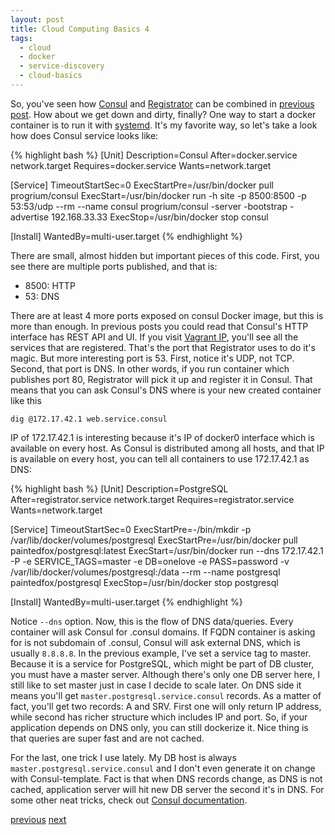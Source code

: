 ```yaml
---
layout: post
title: Cloud Computing Basics 4
tags:
  - cloud
  - docker
  - service-discovery
  - cloud-basics
---
```


So, you've seen how [Consul](https://consul.io/) and
[Registrator](https://github.com/progrium/registrator) can be combined in
[previous post](/blog/2014/11/15/cloud-computing-basics-3). How about we get
down and dirty, finally? One way to start a docker container is to run it with
[systemd](http://www.freedesktop.org/wiki/Software/systemd/). It's my favorite
way, so let's take a look how does Consul service looks like:

{% highlight bash %}
[Unit]
Description=Consul
After=docker.service network.target
Requires=docker.service
Wants=network.target

[Service]
TimeoutStartSec=0
ExecStartPre=/usr/bin/docker pull progrium/consul
ExecStart=/usr/bin/docker run -h site -p 8500:8500 -p 53:53/udp --rm --name consul progrium/consul -server -bootstrap -advertise 192.168.33.33
ExecStop=/usr/bin/docker stop consul

[Install]
WantedBy=multi-user.target
{% endhighlight %}

There are small, almost hidden but important pieces of this code. First, you
see there are multiple ports published, and that is:

- 8500: HTTP
- 53: DNS

There are at least 4 more ports exposed on consul Docker image, but this is
more than enough. In previous posts you could read that Consul's HTTP interface
has REST API and UI. If you visit [Vagrant IP](http://192.168.33.33:8500),
you'll see all the services that are registered. That's the port that
Registrator uses to do it's magic. But more interesting port is 53. First,
notice it's UDP, not TCP. Second, that port is DNS. In other words, if you run
container which publishes port 80, Registrator will pick it up and  register it
in Consul. That means that you can ask Consul's DNS where is your new created
container like this

`dig @172.17.42.1 web.service.consul`

IP of 172.17.42.1 is interesting because it's IP of docker0 interface which is
available on every host. As Consul is distributed among all hosts, and that IP
is available on every host, you can tell all containers to use 172.17.42.1 as
DNS:

{% highlight bash %}
[Unit]
Description=PostgreSQL
After=registrator.service network.target
Requires=registrator.service
Wants=network.target

[Service]
TimeoutStartSec=0
ExecStartPre=-/bin/mkdir -p /var/lib/docker/volumes/postgresql
ExecStartPre=/usr/bin/docker pull paintedfox/postgresql:latest
ExecStart=/usr/bin/docker run --dns 172.17.42.1 -P -e SERVICE_TAGS=master -e DB=onelove -e PASS=password -v /var/lib/docker/volumes/postgresql:/data --rm --name postgresql paintedfox/postgresql
ExecStop=/usr/bin/docker stop postgresql

[Install]
WantedBy=multi-user.target
{% endhighlight %}

Notice `--dns` option. Now, this is the flow of DNS data/queries. Every
container will ask Consul for .consul domains. If FQDN container is asking for
is not subdomain of .consul, Consul will ask external DNS, which is usually
`8.8.8.8`. In the previous example, I've set a service tag to master. Because it
is a service for PostgreSQL, which might be part of DB cluster, you must have a
master server. Although there's only one DB server here, I still like to set
master just in case I decide to scale later. On DNS side it means you'll get
`master.postgresql.service.consul` records. As a matter of fact, you'll get two
records: A and SRV. First one will only return IP address, while second has
richer structure which includes IP and port. So, if your application depends on
DNS only, you can still dockerize it. Nice thing is that queries are super fast
and are not cached.

For the last, one trick I use lately. My DB host is always `master.postgresql.service.consul` and I don't even generate it on change with Consul-template. Fact is
that when DNS records change, as DNS is not cached, application server will hit
new DB server the second it's in DNS. For some other neat tricks, check out
[Consul documentation](http://www.consul.io/docs/index.html).

[previous](/blog/2014/11/15/cloud-computing-basics-3)
[next](/blog/2014/11/17/cloud-computing-basics-5)
